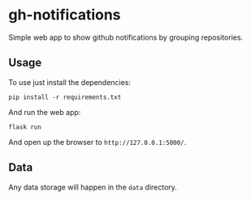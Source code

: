 gh-notifications
================

Simple web app to show github notifications by grouping repositories.

Usage
-----

To use just install the dependencies:

    pip install -r requirements.txt

And run the web app:

    flask run

And open up the browser to `http://127.0.0.1:5000/`.

Data
----

Any data storage will happen in the `data` directory.
